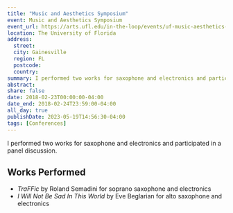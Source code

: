```yaml
---
title: "Music and Aesthetics Symposium"
event: Music and Aesthetics Symposium
event_url: https://arts.ufl.edu/in-the-loop/events/uf-music-aesthetics-symposium/
location: The University of Florida
address:
  street:
  city: Gainesville
  region: FL
  postcode:
  country:
summary: I performed two works for saxophone and electronics and participated in a panel discussion.
abstract:
share: false
date: 2018-02-23T00:00:00-04:00
date_end: 2018-02-24T23:59:00-04:00
all_day: true
publishDate: 2023-05-19T14:56:30-04:00
tags: [Conferences]
---
```

I performed two works for saxophone and electronics and participated in a panel discussion.

## Works Performed
- _TraFFic_ by Roland Semadini for soprano saxophone and electronics
- _I Will Not Be Sad In This World_ by Eve Beglarian for alto saxophone and electronics